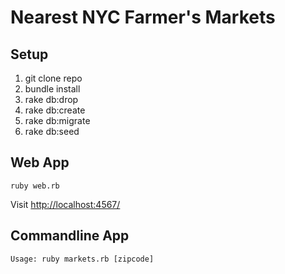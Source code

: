 
# Nearest NYC Farmer's Markets

## Setup

1. git clone repo
2. bundle install
3. rake db:drop
4. rake db:create
5. rake db:migrate
6. rake db:seed

## Web App
```
ruby web.rb
```
Visit [http://localhost:4567/](http://localhost:4567/)

## Commandline App 
```
Usage: ruby markets.rb [zipcode]
```
